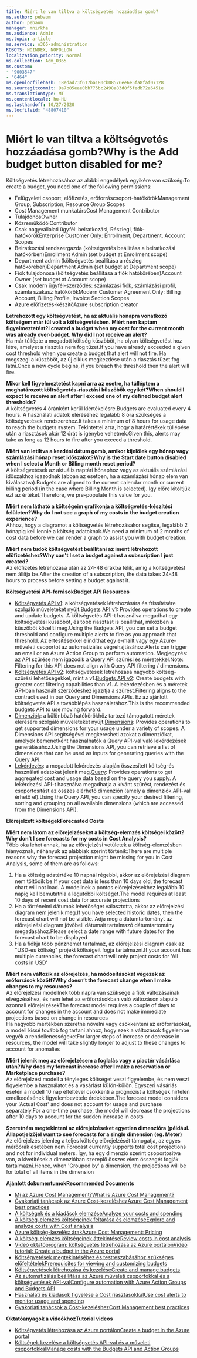 ```yaml
---
title: Miért le van tiltva a költségvetés hozzáadása gomb?
ms.author: pebaum
author: pebaum
manager: mnirkhe
ms.audience: Admin
ms.topic: article
ms.service: o365-administration
ROBOTS: NOINDEX, NOFOLLOW
localization_priority: Normal
ms.collection: Adm_O365
ms.custom:
- "9003547"
- "6464"
ms.openlocfilehash: 18edad73f617ba180cb08576ee6e5fa8faf07128
ms.sourcegitcommit: 9a7b85eae0bb775bc2498a83d8f5fedb72a6451e
ms.translationtype: MT
ms.contentlocale: hu-HU
ms.lasthandoff: 10/27/2020
ms.locfileid: "48807410"
---
```

# <a name="why-is-the-add-budget-button-disabled-for-me"></a><span data-ttu-id="0251d-102">Miért le van tiltva a költségvetés hozzáadása gomb?</span><span class="sxs-lookup"><span data-stu-id="0251d-102">Why is the Add budget button disabled for me?</span></span>

<span data-ttu-id="0251d-103">Költségvetés létrehozásához az alábbi engedélyek egyikére van szükség:</span><span class="sxs-lookup"><span data-stu-id="0251d-103">To create a budget, you need one of the following permissions:</span></span>

- <span data-ttu-id="0251d-104">Felügyeleti csoport, előfizetés, erőforráscsoport-hatókörök</span><span class="sxs-lookup"><span data-stu-id="0251d-104">Management Group, Subscription, Resource Group Scopes</span></span>
- <span data-ttu-id="0251d-105">Cost Management munkatárs</span><span class="sxs-lookup"><span data-stu-id="0251d-105">Cost Management Contributor</span></span>
- <span data-ttu-id="0251d-106">Tulajdonos</span><span class="sxs-lookup"><span data-stu-id="0251d-106">Owner</span></span>
- <span data-ttu-id="0251d-107">Közreműködői</span><span class="sxs-lookup"><span data-stu-id="0251d-107">Contributor</span></span>
- <span data-ttu-id="0251d-108">Csak nagyvállalati ügyfél: beiratkozási, Részlegi, fiók-hatókörök</span><span class="sxs-lookup"><span data-stu-id="0251d-108">Enterprise Customer Only: Enrollment, Department, Account Scopes</span></span>
- <span data-ttu-id="0251d-109">Beiratkozási rendszergazda (költségvetés beállítása a beiratkozási hatókörben)</span><span class="sxs-lookup"><span data-stu-id="0251d-109">Enrollment Admin (set budget at Enrollment scope)</span></span>
- <span data-ttu-id="0251d-110">Department admin (költségvetés beállítása a részleg hatókörében)</span><span class="sxs-lookup"><span data-stu-id="0251d-110">Department Admin (set budget at Department scope)</span></span>
- <span data-ttu-id="0251d-111">Fiók tulajdonosa (költségvetés beállítása a fiók hatókörében)</span><span class="sxs-lookup"><span data-stu-id="0251d-111">Account Owner (set budget at Account scope)</span></span>
- <span data-ttu-id="0251d-112">Csak modern ügyfél-szerződés: számlázási fiók, számlázási profil, számla szakasz hatókörök</span><span class="sxs-lookup"><span data-stu-id="0251d-112">Modern Customer Agreement Only: Billing Account, Billing Profile, Invoice Section Scopes</span></span>
- <span data-ttu-id="0251d-113">Azure előfizetés-készítő</span><span class="sxs-lookup"><span data-stu-id="0251d-113">Azure subscription creator</span></span>

<span data-ttu-id="0251d-114">**Létrehozott egy költségvetést, ha az aktuális hónapra vonatkozó költségem már túl volt a költségvetésben. Miért nem kaptam figyelmeztetést?**</span><span class="sxs-lookup"><span data-stu-id="0251d-114">**I created a budget when my cost for the current month was already over-budget. Why did I not receive an alert?**</span></span>  
<span data-ttu-id="0251d-115">Ha már túllépte a megadott költség küszöböt, ha olyan költségvetést hoz létre, amelyet a riasztás nem fog tüzet.</span><span class="sxs-lookup"><span data-stu-id="0251d-115">If you have already exceeded a given cost threshold when you create a budget that alert will not fire.</span></span> <span data-ttu-id="0251d-116">Ha megszegi a küszöböt, az új ciklus megkezdése után a riasztás tüzet fog látni.</span><span class="sxs-lookup"><span data-stu-id="0251d-116">Once a new cycle begins, if you breach the threshold then the alert will fire.</span></span>

<span data-ttu-id="0251d-117">**Mikor kell figyelmeztetést kapni arra az esetre, ha túlléptem a meghatározott költségvetés-riasztási küszöbök egyikét?**</span><span class="sxs-lookup"><span data-stu-id="0251d-117">**When should I expect to receive an alert after I exceed one of my defined budget alert thresholds?**</span></span>  
<span data-ttu-id="0251d-118">A költségvetés 4 óránként kerül kiértékelésre.</span><span class="sxs-lookup"><span data-stu-id="0251d-118">Budgets are evaluated every 4 hours.</span></span> <span data-ttu-id="0251d-119">A használati adatok eléréséhez legalább 8 óra szükséges a költségvetések rendszeréhez.</span><span class="sxs-lookup"><span data-stu-id="0251d-119">It takes a minimum of 8 hours for usage data to reach the budgets system.</span></span> <span data-ttu-id="0251d-120">Tekintettel arra, hogy a határértékek túllépése után a riasztások akár 12 órát is igénybe vehetnek.</span><span class="sxs-lookup"><span data-stu-id="0251d-120">Given this, alerts may take as long as 12 hours to fire after you exceed a threshold.</span></span>

<span data-ttu-id="0251d-121">**Miért van letiltva a kezdési dátum gomb, amikor kijelölek egy hónap vagy számlázási hónap reset időszakot?**</span><span class="sxs-lookup"><span data-stu-id="0251d-121">**Why is the Start date button disabled when I select a Month or Billing month reset period?**</span></span>  
<span data-ttu-id="0251d-122">A költségvetések az aktuális naptári hónaphoz vagy az aktuális számlázási időszakhoz igazodnak (abban az esetben, ha a számlázási hónap elem van kiválasztva).</span><span class="sxs-lookup"><span data-stu-id="0251d-122">Budgets are aligned to the current calendar month or current billing period (in the case where Billing Month is selected).</span></span> <span data-ttu-id="0251d-123">Így előre kitöltjük ezt az értéket.</span><span class="sxs-lookup"><span data-stu-id="0251d-123">Therefore, we pre-populate this value for you.</span></span>

<span data-ttu-id="0251d-124">**Miért nem látható a költségeim grafikonja a költségvetés-készítési felületen?**</span><span class="sxs-lookup"><span data-stu-id="0251d-124">**Why do I not see a graph of my costs in the budget creation experience?**</span></span>  
<span data-ttu-id="0251d-125">Ahhoz, hogy a diagramot a költségvetés létrehozásakor segítse, legalább 2 hónapig kell lennie a költség adatoknak.</span><span class="sxs-lookup"><span data-stu-id="0251d-125">We need a minimum of 2 months of cost data before we can render a graph to assist you with budget creation.</span></span>

<span data-ttu-id="0251d-126">**Miért nem tudok költségvetést beállítani az imént létrehozott előfizetéshez?**</span><span class="sxs-lookup"><span data-stu-id="0251d-126">**Why can't I set a budget against a subscription I just created?**</span></span>  
<span data-ttu-id="0251d-127">Az előfizetés létrehozása után az 24-48 órákba telik, amíg a költségvetést nem állítja be.</span><span class="sxs-lookup"><span data-stu-id="0251d-127">After the creation of a subscription, the data takes 24-48 hours to process before setting a budget against it.</span></span>

<span data-ttu-id="0251d-128">**Költségvetési API-források**</span><span class="sxs-lookup"><span data-stu-id="0251d-128">**Budget API Resources**</span></span>

- <span data-ttu-id="0251d-129">[Költségvetés API v1](https://docs.microsoft.com/rest/api/consumption/budgets?WT.mc_id=Portal-Microsoft_Azure_Support): a költségvetések létrehozására és frissítésére szolgáló műveleteket nyújt.</span><span class="sxs-lookup"><span data-stu-id="0251d-129">[Budgets API v1](https://docs.microsoft.com/rest/api/consumption/budgets?WT.mc_id=Portal-Microsoft_Azure_Support): Provides operations to create and update budgets.</span></span> <span data-ttu-id="0251d-130">A költségvetés API-t használva megadhat egy költségvetési küszöböt, és több riasztást is beállíthat, miközben a küszöböt közelíti meg.</span><span class="sxs-lookup"><span data-stu-id="0251d-130">Using the Budgets API, you can set a budget threshold and configure multiple alerts to fire as you approach that threshold.</span></span> <span data-ttu-id="0251d-131">Az értesítésekkel elindíthat egy e-mailt vagy egy Azure-műveleti csoportot az automatizálás végrehajtásához.</span><span class="sxs-lookup"><span data-stu-id="0251d-131">Alerts can trigger an email or an Azure Action Group to perform automation.</span></span> <span data-ttu-id="0251d-132">Megjegyzés: az API szűrése nem igazodik a Query API szűrési és méretekkel.</span><span class="sxs-lookup"><span data-stu-id="0251d-132">Note: Filtering for this API does not align with Query API filtering / dimensions.</span></span>
- <span data-ttu-id="0251d-133">[Költségvetés API v2](https://github.com/Azure/azure-rest-api-specs/blob/master/specification/cost-management/resource-manager/Microsoft.CostManagement/preview/2019-04-01-preview/examples/CreateOrUpdateBudget.json): költségvetések létrehozása nagyobb költség-szűrési lehetőségekkel, mint a v1.</span><span class="sxs-lookup"><span data-stu-id="0251d-133">[Budgets API v2](https://github.com/Azure/azure-rest-api-specs/blob/master/specification/cost-management/resource-manager/Microsoft.CostManagement/preview/2019-04-01-preview/examples/CreateOrUpdateBudget.json): Create budgets with greater cost filtering capabilities than v1.</span></span> <span data-ttu-id="0251d-134">A lekérdezésben és a méretek API-ban használt szerződéshez igazítja a szűrést.</span><span class="sxs-lookup"><span data-stu-id="0251d-134">Filtering aligns to the contract used in our Query and Dimensions APIs.</span></span> <span data-ttu-id="0251d-135">Ez az ajánlott költségvetés API a továbblépés használatához.</span><span class="sxs-lookup"><span data-stu-id="0251d-135">This is the recommended budgets API to use moving forward.</span></span>
- <span data-ttu-id="0251d-136">[Dimenziók](https://docs.microsoft.com/rest/api/cost-management/dimensions?WT.mc_id=Portal-Microsoft_Azure_Support): a különböző hatókörökhöz tartozó támogatott méretek elérésére szolgáló műveleteket nyújt.</span><span class="sxs-lookup"><span data-stu-id="0251d-136">[Dimensions](https://docs.microsoft.com/rest/api/cost-management/dimensions?WT.mc_id=Portal-Microsoft_Azure_Support): Provides operations to get supported dimensions for your usage under a variety of scopes.</span></span> <span data-ttu-id="0251d-137">A Dimensions API segítségével megkeresheti azokat a dimenziókat, amelyek bemenetként használhatók a Query API-val való lekérdezések generálásához.</span><span class="sxs-lookup"><span data-stu-id="0251d-137">Using the Dimensions API, you can retrieve a list of dimensions that can be used as inputs for generating queries with the Query API.</span></span>
- <span data-ttu-id="0251d-138">[Lekérdezés](https://docs.microsoft.com/rest/api/cost-management/query?WT.mc_id=Portal-Microsoft_Azure_Support): a megadott lekérdezés alapján összesített költség-és használati adatokat jelenít meg.</span><span class="sxs-lookup"><span data-stu-id="0251d-138">[Query](https://docs.microsoft.com/rest/api/cost-management/query?WT.mc_id=Portal-Microsoft_Azure_Support): Provides operations to get aggregated cost and usage data based on the query you supply.</span></span> <span data-ttu-id="0251d-139">A lekérdezési API-t használva megadhatja a kívánt szűrést, rendezést és csoportosítást az összes elérhető dimenzión (amely a dimenziók API-val érhető el).</span><span class="sxs-lookup"><span data-stu-id="0251d-139">Using the Query API, you can specify your desired filtering, sorting and grouping on all available dimensions (which are accessed from the Dimensions API).</span></span>

<span data-ttu-id="0251d-140">**Előrejelzett költségek**</span><span class="sxs-lookup"><span data-stu-id="0251d-140">**Forecasted Costs**</span></span>

<span data-ttu-id="0251d-141">**Miért nem látom az előrejelzéseket a költség-elemzés költségei között?**</span><span class="sxs-lookup"><span data-stu-id="0251d-141">**Why don’t I see forecasts for my costs in Cost Analysis?**</span></span>  
<span data-ttu-id="0251d-142">Több oka lehet annak, ha az előrejelzési vetületek a költség-elemzésben hiányoznak, néhányuk az alábbiak szerint történik:</span><span class="sxs-lookup"><span data-stu-id="0251d-142">There are multiple reasons why the forecast projection might be missing for you in Cost Analysis, some of them are as follows:</span></span>

1. <span data-ttu-id="0251d-143">Ha a költség adatértéke 10 napnál régebbi, akkor az előrejelzési diagram nem töltődik be.</span><span class="sxs-lookup"><span data-stu-id="0251d-143">If your cost data is less than 10 days old, the forecast chart will not load.</span></span> <span data-ttu-id="0251d-144">A modellnek a pontos előrejelzésekhez legalább 10 napig kell bemutatnia a legutóbbi költséget.</span><span class="sxs-lookup"><span data-stu-id="0251d-144">The model requires at least 10 days of recent cost data for accurate projections</span></span>
2. <span data-ttu-id="0251d-145">Ha a történelmi dátumok lehetőséget választotta, akkor az előrejelzési diagram nem jelenik meg.</span><span class="sxs-lookup"><span data-stu-id="0251d-145">If you have selected historic dates, then the forecast chart will not be visible.</span></span> <span data-ttu-id="0251d-146">Adja meg a dátumtartományt az előrejelzési diagram jövőbeli dátumait tartalmazó dátumtartomány megadásához.</span><span class="sxs-lookup"><span data-stu-id="0251d-146">Please select a date range with future dates for the forecast chart to be displayed</span></span>
3. <span data-ttu-id="0251d-147">Ha a fiókja több pénznemet tartalmaz, az előrejelzési diagram csak az "USD-es költség" projekt költségeit fogja tartalmazni.</span><span class="sxs-lookup"><span data-stu-id="0251d-147">If your account has multiple currencies, the forecast chart will only project costs for 'All costs in USD'</span></span>

<span data-ttu-id="0251d-148">**Miért nem változik az előrejelzés, ha módosításokat végezek az erőforrások között?**</span><span class="sxs-lookup"><span data-stu-id="0251d-148">**Why doesn’t the forecast change when I make changes to my resources?**</span></span>  
<span data-ttu-id="0251d-149">Az előrejelzési modellnek több napra van szüksége a fiók változásainak elvégzéséhez, és nem lehet az erőforrásokban való változáson alapuló azonnali előrejelzések</span><span class="sxs-lookup"><span data-stu-id="0251d-149">The forecast model requires a couple of days to account for changes in the account and does not make immediate projections based on change in resources</span></span>  
<span data-ttu-id="0251d-150">Ha nagyobb mértékben szeretné növelni vagy csökkenteni az erőforrásokat, a modell kissé tovább fog tartani ahhoz, hogy ezek a változások figyelembe vegyék a rendellenességeket</span><span class="sxs-lookup"><span data-stu-id="0251d-150">For larger steps of increase or decrease in resources, the model will take slightly longer to adjust to these changes to account for anomalies</span></span>

<span data-ttu-id="0251d-151">**Miért jelenik meg az előrejelzésem a foglalás vagy a piactér vásárlása után?**</span><span class="sxs-lookup"><span data-stu-id="0251d-151">**Why does my forecast increase after I make a reservation or Marketplace purchase?**</span></span>  
<span data-ttu-id="0251d-152">Az előrejelzési modell a tényleges költséget veszi figyelembe, és nem veszi figyelembe a használatot és a vásárlást külön-külön. Egyszeri vásárlás esetén a modell 10 nap elteltével csökkenti a prognózist a költségek hirtelen emelkedésének figyelembevétele érdekében.</span><span class="sxs-lookup"><span data-stu-id="0251d-152">The forecast model considers your 'Actual Cost' and does not account for usage and purchase separately.For a one-time purchase, the model will decrease the projections after 10 days to account for the sudden increase in costs</span></span>

<span data-ttu-id="0251d-153">**Szeretném megtekinteni az előrejelzéseket egyetlen dimenzióra (például. Állapotjelzője**</span><span class="sxs-lookup"><span data-stu-id="0251d-153">**I want to see forecasts for a single dimension (eg. Meter)**</span></span>  
<span data-ttu-id="0251d-154">Az előrejelzés jelenleg a teljes költség előrejelzését támogatja, az egyes mérőórák esetében nem.</span><span class="sxs-lookup"><span data-stu-id="0251d-154">Forecast currently supports total cost projections and not for individual meters.</span></span> <span data-ttu-id="0251d-155">Így, ha egy dimenzió szerint csoportosítva van, a kivetítések a dimenzióban szereplő összes elem összegét fogják tartalmazni.</span><span class="sxs-lookup"><span data-stu-id="0251d-155">Hence, when 'Grouped by' a dimension, the projections will be for total of all items in the dimension</span></span>

<span data-ttu-id="0251d-156">**Ajánlott dokumentumok**</span><span class="sxs-lookup"><span data-stu-id="0251d-156">**Recommended Documents**</span></span>

- [<span data-ttu-id="0251d-157">Mi az Azure Cost Management?</span><span class="sxs-lookup"><span data-stu-id="0251d-157">What is Azure Cost Management?</span></span>](https://docs.microsoft.com/azure/cost-management/overview-cost-mgt?WT.mc_id=Portal-Microsoft_Azure_Support)
- [<span data-ttu-id="0251d-158">Gyakorlati tanácsok az Azure Cost-kezeléshez</span><span class="sxs-lookup"><span data-stu-id="0251d-158">Azure Cost Management best practices</span></span>](https://docs.microsoft.com/azure/cost-management/cost-mgt-best-practices?WT.mc_id=Portal-Microsoft_Azure_Support)
- [<span data-ttu-id="0251d-159">A költségek és a kiadások elemzése</span><span class="sxs-lookup"><span data-stu-id="0251d-159">Analyze your costs and spending</span></span>](https://docs.microsoft.com/azure/cost-management/quick-acm-cost-analysis?WT.mc_id=Portal-Microsoft_Azure_Support)
- [<span data-ttu-id="0251d-160">A költség-elemzés költségeinek feltárása és elemzése</span><span class="sxs-lookup"><span data-stu-id="0251d-160">Explore and analyze costs with Cost analysis</span></span>](https://docs.microsoft.com/azure/cost-management/quick-acm-cost-analysis?WT.mc_id=Portal-Microsoft_Azure_Support)
- [<span data-ttu-id="0251d-161">Azure költség-kezelés: árak</span><span class="sxs-lookup"><span data-stu-id="0251d-161">Azure Cost Management: Pricing</span></span>](https://azure.microsoft.com/services/cost-management/#pricing)
- [<span data-ttu-id="0251d-162">A költség-elemzés költségeinek áttekintése</span><span class="sxs-lookup"><span data-stu-id="0251d-162">Review costs in cost analysis</span></span>](https://docs.microsoft.com/azure/cost-management-billing/costs/quick-acm-cost-analysis?WT.mc_id=Portal-Microsoft_Azure_Support#review-costs-in-cost-analysis)
- [<span data-ttu-id="0251d-163">Videó oktatóprogram: költségvetés létrehozása az Azure portálon</span><span class="sxs-lookup"><span data-stu-id="0251d-163">Video tutorial: Create a budget in the Azure portal</span></span>](https://www.youtube.com/watch?v=ExIVG_Gr45A&t=4s)
- [<span data-ttu-id="0251d-164">Költségvetések megtekintéséhez és testreszabásához szükséges előfeltételek</span><span class="sxs-lookup"><span data-stu-id="0251d-164">Prerequisites for viewing and customizing budgets</span></span>](https://docs.microsoft.com/azure/cost-management-billing/costs/tutorial-acm-create-budgets?WT.mc_id=Portal-Microsoft_Azure_Support#prerequisites)
- [<span data-ttu-id="0251d-165">Költségvetések létrehozása és kezelése</span><span class="sxs-lookup"><span data-stu-id="0251d-165">Create and manage budgets</span></span>](https://docs.microsoft.com/azure/cost-management-billing/costs/tutorial-acm-create-budgets?WT.mc_id=Portal-Microsoft_Azure_Support#create-a-budget-in-the-azure-portal)
- [<span data-ttu-id="0251d-166">Az automatizálás beállítása az Azure műveleti csoportokkal és a költségvetések API-val</span><span class="sxs-lookup"><span data-stu-id="0251d-166">Configure automation with Azure Action Groups and Budgets API</span></span>](https://docs.microsoft.com/azure/cost-management/tutorial-acm-create-budgets?WT.mc_id=Portal-Microsoft_Azure_Support#trigger-an-action-group)
- [<span data-ttu-id="0251d-167">Használati és kiadások figyelése a Cost riasztásokkal</span><span class="sxs-lookup"><span data-stu-id="0251d-167">Use cost alerts to monitor usage and spending</span></span>](https://docs.microsoft.com/azure/cost-management/cost-mgt-alerts-monitor-usage-spending?WT.mc_id=Portal-Microsoft_Azure_Support)
- [<span data-ttu-id="0251d-168">Gyakorlati tanácsok a Cost-kezeléshez</span><span class="sxs-lookup"><span data-stu-id="0251d-168">Cost Management best practices</span></span>](https://docs.microsoft.com/azure/cost-management/cost-mgt-best-practices?WT.mc_id=Portal-Microsoft_Azure_Support)  

<span data-ttu-id="0251d-169">**Oktatóanyagok a videókhoz**</span><span class="sxs-lookup"><span data-stu-id="0251d-169">**Tutorial videos**</span></span>

- [<span data-ttu-id="0251d-170">Költségvetés létrehozása az Azure portálon</span><span class="sxs-lookup"><span data-stu-id="0251d-170">Create a budget in the Azure portal</span></span>](https://go.microsoft.com/fwlink/?linkid=2146761)
- [<span data-ttu-id="0251d-171">Költségek kezelése a költségvetés API-val és a műveleti csoportokkal</span><span class="sxs-lookup"><span data-stu-id="0251d-171">Manage costs with the Budgets API and Action Groups</span></span>](https://go.microsoft.com/fwlink/?linkid=2147038)